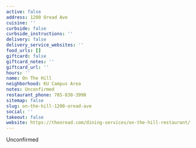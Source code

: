 ```yaml
---
active: false
address: 1200 Oread Ave
cuisine: ''
curbside: false
curbside_instructions: ''
delivery: false
delivery_service_websites: ''
food_urls: []
giftcard: false
giftcard_notes: ''
giftcard_url: ''
hours: ''
name: On The Hill
neighborhood: KU Campus Area
notes: Unconfirmed
restaurant_phone: 785-830-3998
sitemap: false
slug: on-the-hill-1200-oread-ave
social: ''
takeout: false
website: https://theoread.com/dining-services/on-the-hill-restaurant/
---
```


Unconfirmed